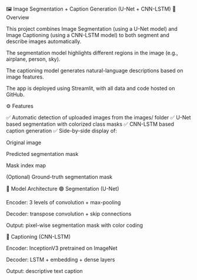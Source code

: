 🖼️ Image Segmentation + Caption Generation (U-Net + CNN-LSTM)
📌 Overview

This project combines Image Segmentation (using a U-Net model) and Image Captioning (using a CNN-LSTM model) to both segment and describe images automatically.

The segmentation model highlights different regions in the image (e.g., airplane, person, sky).

The captioning model generates natural-language descriptions based on image features.

The app is deployed using Streamlit, with all data and code hosted on GitHub.

⚙️ Features

✅ Automatic detection of uploaded images from the images/ folder
✅ U-Net based segmentation with colorized class masks
✅ CNN-LSTM based caption generation
✅ Side-by-side display of:

Original image

Predicted segmentation mask

Mask index map

(Optional) Ground-truth segmentation mask

🧠 Model Architecture
🟢 Segmentation (U-Net)

Encoder: 3 levels of convolution + max-pooling

Decoder: transpose convolution + skip connections

Output: pixel-wise segmentation mask with color coding

🔵 Captioning (CNN-LSTM)

Encoder: InceptionV3 pretrained on ImageNet

Decoder: LSTM + embedding + dense layers

Output: descriptive text caption
